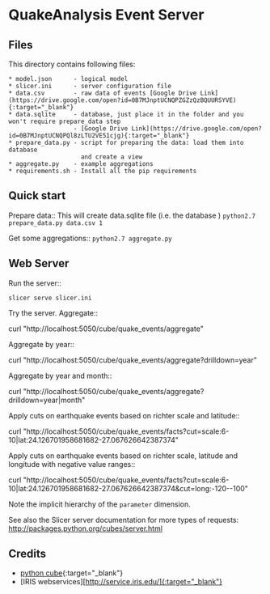 QuakeAnalysis Event Server
==============================

Files
-----

This directory contains following files:

    * model.json      - logical model
    * slicer.ini      - server configuration file
    * data.csv        - raw data of events [Google Drive Link](https://drive.google.com/open?id=0B7MJnptUCNQPZGZzQzBQUURSYVE){:target="_blank"}
    * data.sqlite     - database, just place it in the folder and you won't require prepare_data step 
                      - [Google Drive Link](https://drive.google.com/open?id=0B7MJnptUCNQPQl8zLTU2VE51cjg){:target="_blank"}
    * prepare_data.py - script for preparing the data: load them into database
                        and create a view
    * aggregate.py    - example aggregations
    * requirements.sh - Install all the pip requirements 
Quick start
-----------

Prepare data::
This will create data.sqlite file (i.e. the database )
`
    python2.7 prepare_data.py data.csv 1
`   

Get some aggregations::
`
    python2.7 aggregate.py
`

Web Server
-------------

Run the server::

    slicer serve slicer.ini
    
Try the server. Aggregate::

  curl "http://localhost:5050/cube/quake_events/aggregate"
    
Aggregate by year::

  curl "http://localhost:5050/cube/quake_events/aggregate?drilldown=year"

Aggregate by year and month::

  curl "http://localhost:5050/cube/quake_events/aggregate?drilldown=year|month"

Apply cuts on earthquake events based on richter scale and latitude::

  curl "http://localhost:5050/cube/quake_events/facts?cut=scale:6-10|lat:24.126701958681682-27.067626642387374"

Apply cuts on earthquake events based on richter scale, latitude and longitude with negative value ranges::

  curl "http://localhost:5050/cube/quake_events/facts?cut=scale:6-10|lat:24.126701958681682-27.067626642387374&cut=long:\-120-\-100"

Note the implicit hierarchy of the `parameter` dimension.

See also the Slicer server documentation for more types of requests:
http://packages.python.org/cubes/server.html

Credits
-------

- [python cube](http://cubes.databrewery.org/){:target="_blank"}
- [IRIS webservices][http://service.iris.edu/]{:target="_blank"}


